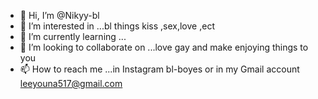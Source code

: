 - 👋 Hi, I’m @Nikyy-bl
- 👀 I’m interested in ...bl things kiss ,sex,love ,ect
- 🌱 I’m currently learning ...
- 💞️ I’m looking to collaborate on ...love gay and make enjoying things to you
- 📫 How to reach me ...in Instagram bl-boyes or in my Gmail account leeyouna517@gmail.com

<!---
Nikyy-bl/Nikyy-bl is a ✨ special ✨ repository because its `README.md` (this file) appears on your GitHub profile.
You can click the Preview link to take a look at your changes.
--->
